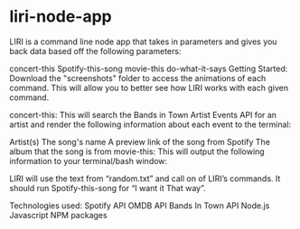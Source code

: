 # liri-node-app

LIRI is a command line node app that takes in parameters and gives you back data based off the following parameters:

concert-this
Spotify-this-song
movie-this
do-what-it-says
Getting Started:
Download the "screenshots" folder to access the animations of each command. This will allow you to better see how LIRI works with each given command.

concert-this:
This will search the Bands in Town Artist Events API for an artist and render the following information about each event to the terminal:



Artist(s)
The song's name
A preview link of the song from Spotify
The album that the song is from
movie-this:
This will output the following information to your terminal/bash window:



LIRI will use the text from “random.txt” and call on of LIRI’s commands. It should run Spotify-this-song for “I want it That way”.

Technologies used:
Spotify API
OMDB API
Bands In Town API
Node.js
Javascript
NPM packages

